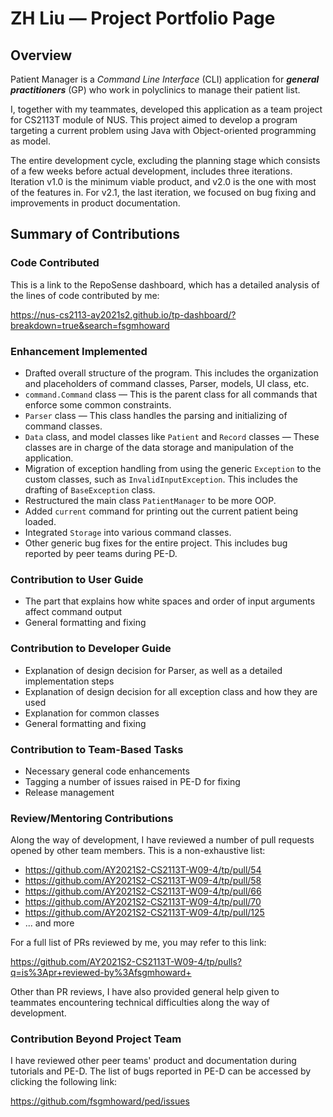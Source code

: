 # ZH Liu — Project Portfolio Page

## Overview
Patient Manager is a _Command Line Interface_ (CLI) application for **_general practitioners_** (GP)
who work in polyclinics to manage their patient list.

I, together with my teammates, developed this application as a team project for CS2113T module of NUS.
This project aimed to develop a program targeting a current problem using Java with Object-oriented
programming as model.

The entire development cycle, excluding the planning stage which consists of a few weeks before actual
development, includes three iterations. Iteration v1.0 is the minimum viable product, and v2.0 is the 
one with most of the features in. For v2.1, the last iteration, we focused on bug fixing and improvements
in product documentation.

## Summary of Contributions

### Code Contributed

This is a link to the RepoSense dashboard, which has a detailed analysis of the lines of code contributed by me:

https://nus-cs2113-ay2021s2.github.io/tp-dashboard/?breakdown=true&search=fsgmhoward

### Enhancement Implemented

* Drafted overall structure of the program. This includes the organization and placeholders
  of command classes, Parser, models, UI class, etc.
* `command.Command` class — This is the parent class for all commands that enforce some common constraints.
* `Parser` class — This class handles the parsing and initializing of command classes.
* `Data` class, and model classes like `Patient` and `Record` classes — These classes are in charge of the data
  storage and manipulation of the application.
* Migration of exception handling from using the generic `Exception` to the custom classes, such as
  `InvalidInputException`. This includes the drafting of `BaseException` class.
* Restructured the main class `PatientManager` to be more OOP.
* Added `current` command for printing out the current patient being loaded.
* Integrated `Storage` into various command classes.
* Other generic bug fixes for the entire project. This includes bug reported by peer teams during PE-D.

### Contribution to User Guide

* The part that explains how white spaces and order of input arguments affect command output
* General formatting and fixing

### Contribution to Developer Guide

* Explanation of design decision for Parser, as well as a detailed implementation steps
* Explanation of design decision for all exception class and how they are used
* Explanation for common classes
* General formatting and fixing

### Contribution to Team-Based Tasks

* Necessary general code enhancements
* Tagging a number of issues raised in PE-D for fixing
* Release management

### Review/Mentoring Contributions

Along the way of development, I have reviewed a number of pull requests opened by other team members. This
is a non-exhaustive list:

* https://github.com/AY2021S2-CS2113T-W09-4/tp/pull/54
* https://github.com/AY2021S2-CS2113T-W09-4/tp/pull/58
* https://github.com/AY2021S2-CS2113T-W09-4/tp/pull/66
* https://github.com/AY2021S2-CS2113T-W09-4/tp/pull/70
* https://github.com/AY2021S2-CS2113T-W09-4/tp/pull/125
* ... and more

For a full list of PRs reviewed by me, you may refer to this link:

https://github.com/AY2021S2-CS2113T-W09-4/tp/pulls?q=is%3Apr+reviewed-by%3Afsgmhoward+

Other than PR reviews, I have also provided general help given to teammates encountering technical difficulties
along the way of development.

### Contribution Beyond Project Team

I have reviewed other peer teams' product and documentation during tutorials and PE-D. The list of bugs reported
in PE-D can be accessed by clicking the following link:

https://github.com/fsgmhoward/ped/issues